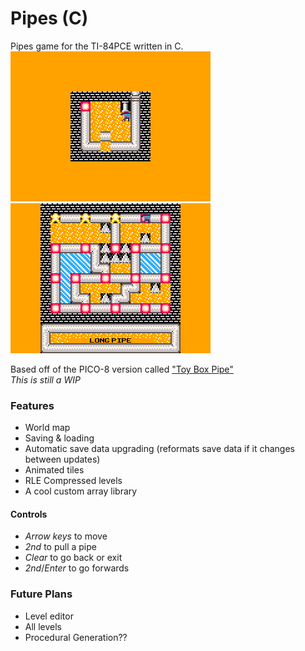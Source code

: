 # Pipes (C)
Pipes game for the TI-84PCE written in C.
<br>
![Cool](screenie.png)
![More coolness](screenie2.png)

Based off of the PICO-8 version called ["Toy Box Pipe"](https://www.lexaloffle.com/bbs/?tid=36432)  
*This is still a WIP*

### Features

- World map
- Saving & loading
- Automatic save data upgrading (reformats save data if it changes between updates)
- Animated tiles
- RLE Compressed levels
- A cool custom array library

#### Controls
 - *Arrow keys* to move
 - *2nd* to pull a pipe
 - *Clear* to go back or exit
 - *2nd*/*Enter* to go forwards


### Future Plans
- Level editor
- All levels
- Procedural Generation??
